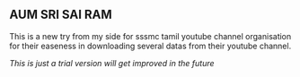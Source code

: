 ## AUM SRI SAI RAM

This is a new try from my side for sssmc tamil youtube channel organisation for their easeness in downloading several datas from their youtube channel.

_This is just a trial version will get improved in the future_
